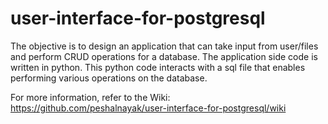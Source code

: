# user-interface-for-postgresql
The objective is to design an application that can take input from user/files and perform CRUD operations for a database. The application side code is written in python. This python code interacts with a sql file that enables performing various operations on the database.

For more information, refer to the Wiki: https://github.com/peshalnayak/user-interface-for-postgresql/wiki
